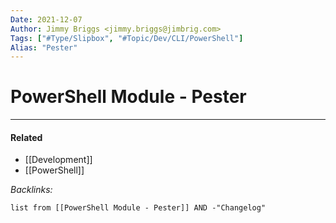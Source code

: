```yaml
---
Date: 2021-12-07
Author: Jimmy Briggs <jimmy.briggs@jimbrig.com>
Tags: ["#Type/Slipbox", "#Topic/Dev/CLI/PowerShell"]
Alias: "Pester"
---
```


# PowerShell Module - Pester

***

#### Related

- [[Development]]
- [[PowerShell]]

*Backlinks:*

```dataview
list from [[PowerShell Module - Pester]] AND -"Changelog"
```